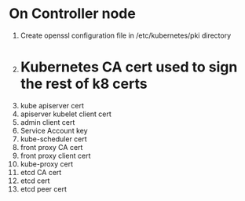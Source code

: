 # On Controller node 

1) Create openssl configuration file in /etc/kubernetes/pki directory 
2) # Kubernetes CA cert used to sign the rest of k8 certs
3) kube apiserver cert
4) apiserver kubelet client cert
5) admin client cert
6) Service Account key
7) kube-scheduler cert
8) front proxy CA cert
9) front proxy client cert
10) kube-proxy cert
11) etcd CA cert
12) etcd cert
13) etcd peer cert

